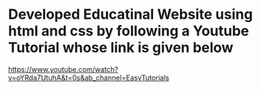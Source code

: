 # Developed Educatinal Website using html and css by following a Youtube Tutorial whose link is given below
https://www.youtube.com/watch?v=oYRda7UtuhA&t=0s&ab_channel=EasyTutorials
